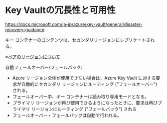 # Key Vaultの冗長性と可用性


https://docs.microsoft.com/ja-jp/azure/key-vault/general/disaster-recovery-guidance

キー コンテナーのコンテンツは、セカンダリリージョンにレプリケートされる。

※[ペアのリージョンについて](../general/region-pair.md)

自動フェールオーバー/フェールバック:
- Azure リージョン全体が使用できない場合は、Azure Key Vault に対する要求が自動的にセカンダリ リージョンにルーティング ("フェールオーバー") される。
- フェールオーバー中、キー コンテナーは読み取り専用モードとなる。
- プライマリ リージョンが再び使用できるようになったときに、要求は再びプライマリ リージョンにルーティング ("フェールバック") される
- フェールオーバー・フェールバックは自動で行われる。

